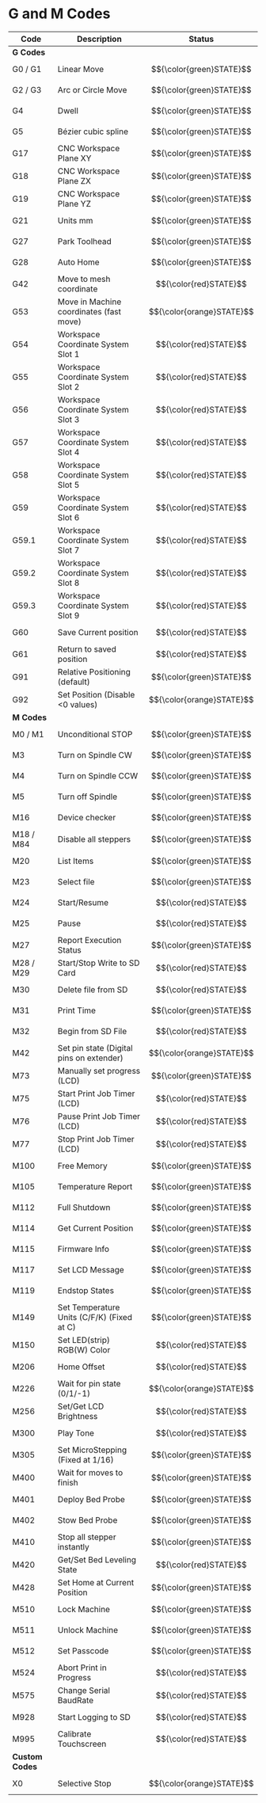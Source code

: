 # G and M Codes

| Code    | Description                                         | Status                   |
|---------|-----------------------------------------------------|--------------------------|
| **G Codes** |                                                     |                          |
| G0 / G1 | Linear Move                                         | $${\color{green}STATE}$$ |
| G2 / G3 | Arc or Circle Move                                  | $${\color{green}STATE}$$|
| G4      | Dwell                                               | $${\color{green}STATE}$$|
| G5      | Bézier cubic spline                                 | $${\color{green}STATE}$$|
| G17     | CNC Workspace Plane XY                              | $${\color{green}STATE}$$|
| G18     | CNC Workspace Plane ZX                              | $${\color{green}STATE}$$|
| G19     | CNC Workspace Plane YZ                              | $${\color{green}STATE}$$|
| G21     | Units mm                                            | $${\color{green}STATE}$$ |
| G27     | Park Toolhead                                       | $${\color{green}STATE}$$|
| G28     | Auto Home                                           | $${\color{green}STATE}$$ |
| G42     | Move to mesh coordinate                             |   $${\color{red}STATE}$$ |
| G53     | Move in Machine coordinates (fast move)             | $${\color{orange}STATE}$$|
| G54     | Workspace Coordinate System Slot 1                  |   $${\color{red}STATE}$$ |
| G55     | Workspace Coordinate System Slot 2                  |   $${\color{red}STATE}$$ |
| G56     | Workspace Coordinate System Slot 3                  |   $${\color{red}STATE}$$ |
| G57     | Workspace Coordinate System Slot 4                  |   $${\color{red}STATE}$$ |
| G58     | Workspace Coordinate System Slot 5                  |   $${\color{red}STATE}$$ |
| G59     | Workspace Coordinate System Slot 6                  |   $${\color{red}STATE}$$ |
| G59.1   | Workspace Coordinate System Slot 7                  |   $${\color{red}STATE}$$ |
| G59.2   | Workspace Coordinate System Slot 8                  |   $${\color{red}STATE}$$ |
| G59.3   | Workspace Coordinate System Slot 9                  |   $${\color{red}STATE}$$ |
| G60     | Save Current position                               |   $${\color{red}STATE}$$ |
| G61     | Return to saved position                            |   $${\color{red}STATE}$$ |
| G91     | Relative Positioning (default)                      |$${\color{green}STATE}$$|
| G92     | Set Position (Disable <0 values)                    |$${\color{orange}STATE}$$|
| **M Codes**                                                                              |
| M0 / M1 | Unconditional STOP                                  |$${\color{green}STATE}$$|
| M3      | Turn on Spindle CW                                  | $${\color{green}STATE}$$|
| M4      | Turn on Spindle CCW                                 | $${\color{green}STATE}$$|
| M5      | Turn off Spindle                                    | $${\color{green}STATE}$$|
| M16     | Device checker                                      | $${\color{green}STATE}$$|
| M18 / M84 | Disable all steppers                              |$${\color{green}STATE}$$|
| M20     | List Items                                          |   $${\color{green}STATE}$$ |
| M23     | Select file                                         |   $${\color{green}STATE}$$ |
| M24     | Start/Resume                                        |   $${\color{red}STATE}$$ |
| M25     | Pause                                               |   $${\color{red}STATE}$$ |
| M27     | Report Execution Status                             |   $${\color{green}STATE}$$ |
| M28 / M29 | Start/Stop Write to SD Card                       |   $${\color{red}STATE}$$ |
| M30     | Delete file from SD                                 |   $${\color{red}STATE}$$ |
| M31     | Print Time                                          |$${\color{green}STATE}$$|
| M32     | Begin from SD File                                  |   $${\color{red}STATE}$$ |
| M42     | Set pin state (Digital pins on extender)            |$${\color{orange}STATE}$$|
| M73     | Manually set progress (LCD)                         |   $${\color{green}STATE}$$ |
| M75     | Start Print Job Timer (LCD)                         |   $${\color{red}STATE}$$ |
| M76     | Pause Print Job Timer (LCD)                         |   $${\color{red}STATE}$$ |
| M77     | Stop Print Job Timer (LCD)                          |   $${\color{red}STATE}$$ |
| M100    | Free Memory                                         | $${\color{green}STATE}$$|
| M105    | Temperature Report                                  |$${\color{green}STATE}$$|
| M112    | Full Shutdown                                       | $${\color{green}STATE}$$|
| M114    | Get Current Position                                |$${\color{green}STATE}$$|
| M115    | Firmware Info                                       |$${\color{green}STATE}$$|
| M117    | Set LCD Message                                     |$${\color{green}STATE}$$|
| M119    | Endstop States                                      | $${\color{green}STATE}$$|
| M149    | Set Temperature Units (C/F/K) (Fixed at C)          | $${\color{green}STATE}$$|
| M150    | Set LED(strip) RGB(W) Color                         |   $${\color{red}STATE}$$ |
| M206    | Home Offset                                         |   $${\color{red}STATE}$$ |
| M226    | Wait for pin state (0/1/-1)                         |$${\color{orange}STATE}$$|
| M256    | Set/Get LCD Brightness                              |   $${\color{red}STATE}$$ |
| M300    | Play Tone                                           |   $${\color{red}STATE}$$ |
| M305    | Set MicroStepping (Fixed at 1/16)                   |$${\color{green}STATE}$$|
| M400    | Wait for moves to finish                            |$${\color{green}STATE}$$|
| M401    | Deploy Bed Probe                                    |$${\color{green}STATE}$$|
| M402    | Stow Bed Probe                                      |$${\color{green}STATE}$$|
| M410    | Stop all stepper instantly                          |$${\color{green}STATE}$$|
| M420    | Get/Set Bed Leveling State                          |   $${\color{red}STATE}$$ |
| M428    | Set Home at Current Position                        |$${\color{green}STATE}$$|
| M510    | Lock Machine                                        |$${\color{green}STATE}$$|
| M511    | Unlock Machine                                      |$${\color{green}STATE}$$|
| M512    | Set Passcode                                        |$${\color{green}STATE}$$|
| M524    | Abort Print in Progress                             |   $${\color{red}STATE}$$ |
| M575    | Change Serial BaudRate                              |   $${\color{red}STATE}$$ |
| M928    | Start Logging to SD                                 |   $${\color{red}STATE}$$ |
| M995    | Calibrate Touchscreen                               |   $${\color{red}STATE}$$ |
| **Custom Codes**                                                        |
| X0   | Selective Stop                   |$${\color{orange}STATE}$$|
